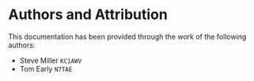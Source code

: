 # Authors and Attribution

This documentation has been provided through the work of the following authors:

* Steve Miller `KC1AWV`
* Tom Early `N7TAE`